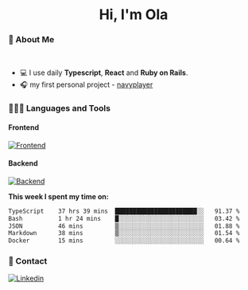 <h1 align="center">Hi, I'm Ola</h1>

### 💅 About Me

<br/>

- 💻 I use daily **Typescript**, **React** and **Ruby on Rails**.
- 🎧 my first personal project - [navyplayer](https://navyplayer.netlify.app/)

### 👩🏻‍💻 Languages and Tools

#### Frontend

[![Frontend](https://skillicons.dev/icons?i=react,nextjs,ts,js,html,css,scss,tailwind)](https://skillicons.dev)

#### Backend
[![Backend](https://skillicons.dev/icons?i=nodejs,express,nestjs,rails,graphql)](https://skillicons.dev)

**This week I spent my time on:**

<!--START_SECTION:waka-->

```txt
TypeScript    37 hrs 39 mins  ███████████████████████░░   91.37 %
Bash          1 hr 24 mins    █░░░░░░░░░░░░░░░░░░░░░░░░   03.42 %
JSON          46 mins         ▒░░░░░░░░░░░░░░░░░░░░░░░░   01.88 %
Markdown      38 mins         ▒░░░░░░░░░░░░░░░░░░░░░░░░   01.54 %
Docker        15 mins         ░░░░░░░░░░░░░░░░░░░░░░░░░   00.64 %
```

<!--END_SECTION:waka-->

### 📨 Contact
  
[![Linkedin](https://skillicons.dev/icons?i=linkedin)](https://linkedin.com/in/aleksandra-kamińska)
